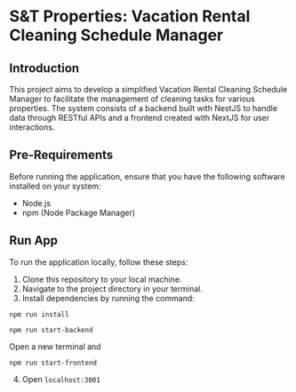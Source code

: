 # S&T Properties: Vacation Rental Cleaning Schedule Manager

## Introduction

This project aims to develop a simplified Vacation Rental Cleaning Schedule Manager to facilitate the management of cleaning tasks for various properties. The system consists of a backend built with NestJS to handle data through RESTful APIs and a frontend created with NextJS for user interactions.

## Pre-Requirements

Before running the application, ensure that you have the following software installed on your system:

- Node.js
- npm (Node Package Manager)

## Run App

To run the application locally, follow these steps:

1. Clone this repository to your local machine.
2. Navigate to the project directory in your terminal.
3. Install dependencies by running the command:

```
npm run install
```

```
npm run start-backend
```

Open a new terminal and

```
npm run start-frontend
```

4. Open `localhost:3001`
